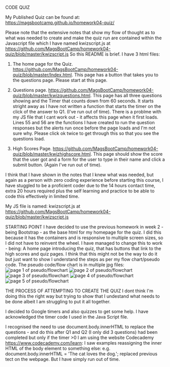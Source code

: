 CODE QUIZ

My Published Quiz can be found at: https://magsbootcamp.github.io/homework04-quiz/

Please note that the extensive notes that show my flow of thought as to what was needed to create and make the quiz run are contained within the Javascript file which I have named kwizscript.js at https://github.com/MagsBootCamp/homework04-quiz/blob/master/kwizscript.js
So this README is brief.
I have 3 html files:

1. The home page for the Quiz. https://github.com/MagsBootCamp/homework04-quiz/blob/master/Index.html. This page has a button that takes you to the questions page. Please start at this page. 

2. Questions page. https://github.com/MagsBootCamp/homework04-quiz/blob/master/kwizquestions.html. This page has all three questions showing and the Timer that counts down from 60 seconds. It starts stright away as I have not written a function that starts the timer on the click of the answer to Q1. (I've run out of time). There is a problme with my JS file that I cant work out - it affects this page when it first loads. Lines 55 and 56 are the functions I have created to run the question responses but the alerts run once before the page loads and I'm not sure why. Please click ok twice to get through this so that you see the questions load.

3. High Scores Page. https://github.com/MagsBootCamp/homework04-quiz/blob/master/kwizhighscore.html. This page should show the score that the user got and a form for the user to type in their name and click a submit button. (Again I've run out of time).

I think that I have shown in the notes that I knew what was needed, but again as a person with zero coding experience before starting this course, I have stuggled to be a proficient coder due to the 14 hours contact time, extra 20 hours required plus the self learning and practice to be able to code this effectively in limited time.

My JS file is named: kwizscript.js at https://github.com/MagsBootCamp/homework04-quiz/blob/master/kwizscript.js


STARTING POINT
I have decided to use the previous homework in week 2 - being Bootstrap - as the base html for my homepage for the quiz. 
I did this because it has the containers and is responsive to multiple screen sizes, so I did not have to reinvent the wheel.
I have managed to change this to work - being:
A home page introducing the quiz, that has buttons that link to the high scores and quiz pages.
I think that this might not be the way to do it but just want to show I understand the steps as per my flow chart/pseudo code.
The pseudo code/flow chart is in multiple jpg files:
<img src="pseudo1pages.jpg" alt="page 1 of pseudo/flowchart">
<img src="pseudo2pages.jpg" alt="page 2 of pseudo/flowchart">
<img src="pseudo3quizflow.jpg" alt="page 3 of pseudo/flowchart">
<img src="pseudo4quizflowmore.jpg" alt="page 4 of pseudo/flowchart">
<img src="pseudo5summaryofneeds.jpg" alt="page 5 of pseudo/flowchart">



THE PROCESS OF ATTEMPTING TO CREATE THE QUIZ
I dont think I'm doing this the right way but trying to show that I undestand what needs to be done albeit I am struggling to put it all together.

I decided to Google timers and also quizzes to get some help. I have acknowledged the timer code I used in the Java Script file.

I recognised the need to use document.body.innerHTML to replace the questions - and do this after Q1 and Q2 (I only did 3 questions) had been completed but only if the timer >0
I am using the website Codecademy https://www.codecademy.com/learn:
I saw examples reassigning the inner HTML of the body element to something else:
e.g.    document.body.innerHTML = 'The cat loves the dog.'; replaced previous tect on the webpage.
But I have simply run out of time.






